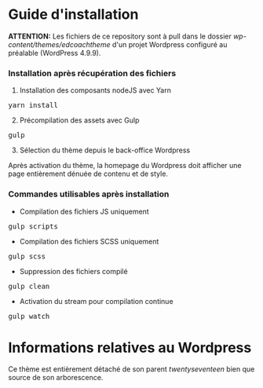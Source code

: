 # Guide d'installation

**ATTENTION:** Les fichiers de ce repository sont à pull dans le dossier *wp-content/themes/edcoachtheme* d'un projet Wordpress configuré au préalable (WordPress 4.9.9).



### Installation après récupération des fichiers

1. Installation des composants nodeJS avec Yarn
<pre>yarn install</pre>

2. Précompilation des assets avec Gulp
<pre>gulp</pre>

3. Sélection du thème depuis le back-office Wordpress

Après activation du thème, la homepage du Wordpress doit afficher une page entièrement dénuée de contenu et de style.


### Commandes utilisables après installation

* Compilation des fichiers JS uniquement
<pre>gulp scripts</pre>

* Compilation des fichiers SCSS uniquement
<pre>gulp scss</pre>

* Suppression des fichiers compilé
<pre>gulp clean</pre>

* Activation du stream pour compilation continue
<pre>gulp watch</pre>



# Informations relatives au Wordpress

Ce thème est entièrement détaché de son parent *twentyseventeen* bien que source de son arborescence.